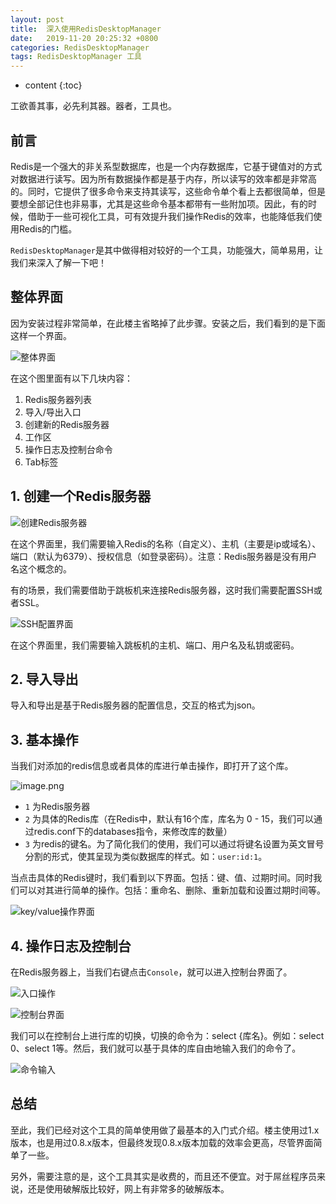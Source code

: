 ```yaml
---
layout: post
title:  深入使用RedisDesktopManager
date:   2019-11-20 20:25:32 +0800
categories: RedisDesktopManager
tags: RedisDesktopManager 工具
---
```


* content
{:toc}

工欲善其事，必先利其器。器者，工具也。

## 前言

Redis是一个强大的非关系型数据库，也是一个内存数据库，它基于键值对的方式对数据进行读写。因为所有数据操作都是基于内存，所以读写的效率都是非常高的。同时，它提供了很多命令来支持其读写，这些命令单个看上去都很简单，但是要想全部记住也非易事，尤其是这些命令基本都带有一些附加项。因此，有的时候，借助于一些可视化工具，可有效提升我们操作Redis的效率，也能降低我们使用Redis的门槛。

`RedisDesktopManager`是其中做得相对较好的一个工具，功能强大，简单易用，让我们来深入了解一下吧！

## 整体界面

因为安装过程非常简单，在此楼主省略掉了此步骤。安装之后，我们看到的是下面这样一个界面。

![整体界面](https://upload-images.jianshu.io/upload_images/845143-47452f72a3c13ea7.png?imageMogr2/auto-orient/strip%7CimageView2/2/w/1240)

在这个图里面有以下几块内容：

1. Redis服务器列表
2. 导入/导出入口
3. 创建新的Redis服务器
4. 工作区
5. 操作日志及控制台命令
6. Tab标签

## 1. 创建一个Redis服务器

![创建Redis服务器](https://upload-images.jianshu.io/upload_images/845143-c3f5c7da799449e3.png?imageMogr2/auto-orient/strip%7CimageView2/2/w/1240)

在这个界面里，我们需要输入Redis的名称（自定义）、主机（主要是ip或域名）、端口（默认为6379）、授权信息（如登录密码）。注意：Redis服务器是没有用户名这个概念的。

有的场景，我们需要借助于跳板机来连接Redis服务器，这时我们需要配置SSH或者SSL。

![SSH配置界面](https://upload-images.jianshu.io/upload_images/845143-b1a8ed9174fef3d3.png?imageMogr2/auto-orient/strip%7CimageView2/2/w/1240)

在这个界面里，我们需要输入跳板机的主机、端口、用户名及私钥或密码。

## 2. 导入导出

导入和导出是基于Redis服务器的配置信息，交互的格式为json。

## 3. 基本操作

当我们对添加的redis信息或者具体的库进行单击操作，即打开了这个库。

![image.png](https://upload-images.jianshu.io/upload_images/845143-bd7cce09fd221d16.png?imageMogr2/auto-orient/strip%7CimageView2/2/w/1240)

+ `1` 为Redis服务器
+ `2` 为具体的Redis库（在Redis中，默认有16个库，库名为 0 - 15，我们可以通过redis.conf下的databases指令，来修改库的数量）
+ `3` 为redis的键名。为了简化我们的使用，我们可以通过将键名设置为英文冒号分割的形式，使其呈现为类似数据库的样式。如：`user:id:1`。

当点击具体的Redis键时，我们看到以下界面。包括：键、值、过期时间。同时我们可以对其进行简单的操作。包括：重命名、删除、重新加载和设置过期时间等。

![key/value操作界面](https://upload-images.jianshu.io/upload_images/845143-6db5a64a3e4df6c4.png?imageMogr2/auto-orient/strip%7CimageView2/2/w/1240)

## 4. 操作日志及控制台

在Redis服务器上，当我们右键点击`Console`，就可以进入控制台界面了。

![入口操作](https://upload-images.jianshu.io/upload_images/845143-6cf10c8a94ef0330.png?imageMogr2/auto-orient/strip%7CimageView2/2/w/1240)

![控制台界面](https://upload-images.jianshu.io/upload_images/845143-2764999ef4c35f66.png?imageMogr2/auto-orient/strip%7CimageView2/2/w/1240)

我们可以在控制台上进行库的切换，切换的命令为：select {库名}。例如：select 0、select 1等。然后，我们就可以基于具体的库自由地输入我们的命令了。

![命令输入](https://upload-images.jianshu.io/upload_images/845143-8b111a71317d44b5.png?imageMogr2/auto-orient/strip%7CimageView2/2/w/1240)

## 总结

至此，我们已经对这个工具的简单使用做了最基本的入门式介绍。楼主使用过1.x版本，也是用过0.8.x版本，但最终发现0.8.x版本加载的效率会更高，尽管界面简单了一些。

另外，需要注意的是，这个工具其实是收费的，而且还不便宜。对于屌丝程序员来说，还是使用破解版比较好，网上有非常多的破解版本。
